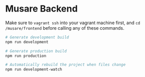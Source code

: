 # Musare Backend

Make sure to `vagrant ssh` into your vagrant machine first, and `cd /musare/frontend` before calling any of these commands.

``` bash
# Generate development build
npm run development

# Generate production build
npm run production

# Automatically rebuild the project when files change
npm run development-watch
```

